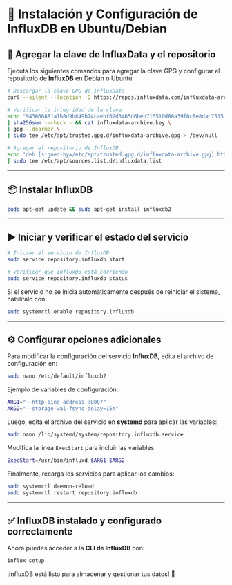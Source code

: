 # 🚀 Instalación y Configuración de InfluxDB en Ubuntu/Debian  

## 🔑 Agregar la clave de InfluxData y el repositorio  

Ejecuta los siguientes comandos para agregar la clave GPG y configurar el repositorio de **InfluxDB** en Debian o Ubuntu:  

```sh
# Descargar la clave GPG de InfluxData
curl --silent --location -O https://repos.influxdata.com/influxdata-archive.key

# Verificar la integridad de la clave
echo "943666881a1b8d9b849b74caebf02d3465d6beb716510d86a39f6c8e8dac7515  influxdata-archive.key" \
| sha256sum --check - && cat influxdata-archive.key \
| gpg --dearmor \
| sudo tee /etc/apt/trusted.gpg.d/influxdata-archive.gpg > /dev/null

# Agregar el repositorio de InfluxDB
echo 'deb [signed-by=/etc/apt/trusted.gpg.d/influxdata-archive.gpg] https://repos.influxdata.com/debian stable main' \
| sudo tee /etc/apt/sources.list.d/influxdata.list
```

---

## 📦 Instalar InfluxDB

```sh
sudo apt-get update && sudo apt-get install influxdb2
```

---

## ▶ Iniciar y verificar el estado del servicio

```sh
# Iniciar el servicio de InfluxDB
sudo service repository.influxdb start

# Verificar que InfluxDB está corriendo
sudo service repository.influxdb status
```

Si el servicio no se inicia automáticamente después de reiniciar el sistema, habilítalo con:

```sh
sudo systemctl enable repository.influxdb
```

---

## ⚙ Configurar opciones adicionales

Para modificar la configuración del servicio **InfluxDB**, edita el archivo de configuración en:

```sh
sudo nano /etc/default/influxdb2
```

Ejemplo de variables de configuración:

```sh
ARG1="--http-bind-address :8087"
ARG2="--storage-wal-fsync-delay=15m"
```

Luego, edita el archivo del servicio en **systemd** para aplicar las variables:

```sh
sudo nano /lib/systemd/system/repository.influxdb.service
```

Modifica la línea `ExecStart` para incluir las variables:

```sh
ExecStart=/usr/bin/influxd $ARG1 $ARG2
```

Finalmente, recarga los servicios para aplicar los cambios:

```sh
sudo systemctl daemon-reload
sudo systemctl restart repository.influxdb
```

---

## ✅ **InfluxDB instalado y configurado correctamente**

Ahora puedes acceder a la **CLI de InfluxDB** con:

```sh
influx setup
```
¡InfluxDB está listo para almacenar y gestionar tus datos! 🚀
